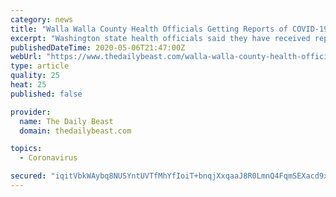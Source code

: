 ```yaml
---
category: news
title: "Walla Walla County Health Officials Getting Reports of COVID-19 Parties"
excerpt: "Washington state health officials said they have received reports of coronavirus parties in Walla Walla County, where people infected with COVID-19 get together with uninfected people to get the virus in a misguided attempt to develop immunity."
publishedDateTime: 2020-05-06T21:47:00Z
webUrl: "https://www.thedailybeast.com/walla-walla-county-health-officials-getting-reports-of-covid-19-parties"
type: article
quality: 25
heat: 25
published: false

provider:
  name: The Daily Beast
  domain: thedailybeast.com

topics:
  - Coronavirus

secured: "iqitVbkWAybq8NUSYntUVTfMhYfIoiT+bnqjXxqaaJ8R0LmnQ4FqmSEXacd9xqW2S+96KbByXDl+vIlh5aLOl92JXc813Q0I5NnmRF9qPLZVU97W82aLYuC7fdCMBhv1+STzSCMy02ta3DTaTooof0f0TDTC0bvgk8b0ZmK+UbY554l3DeA114pyDPU+tYT5nHTNSfo+JFJbBHRHThh3meEuRTy8SWcH/Dj5BMsekgHOGF+CSi1ZDvTSRuHf1bs5bmSLogWdywNmsxLEZ0TQ9tBzQbZi14lXHATlfH5dpZHuk8QXUiI3ia2Jdii5TdFEFlANyihDvHEdW179t8FzFlm591G42tnakPhuiDDQYLWeqRajV1ih6UcOO5//Rfqn662luDivLB5CIhwOQBXrZqOspTl4b0fj/NsupcKToPPk7kktdKZQ2MY3T4sCaJw7Th1uuo51yyWj07DfSgrLKoRIHOdOd935dihCjh+rKA4=;gkC2+uKzMl1jQk/lM3Y0Ng=="
---
```


